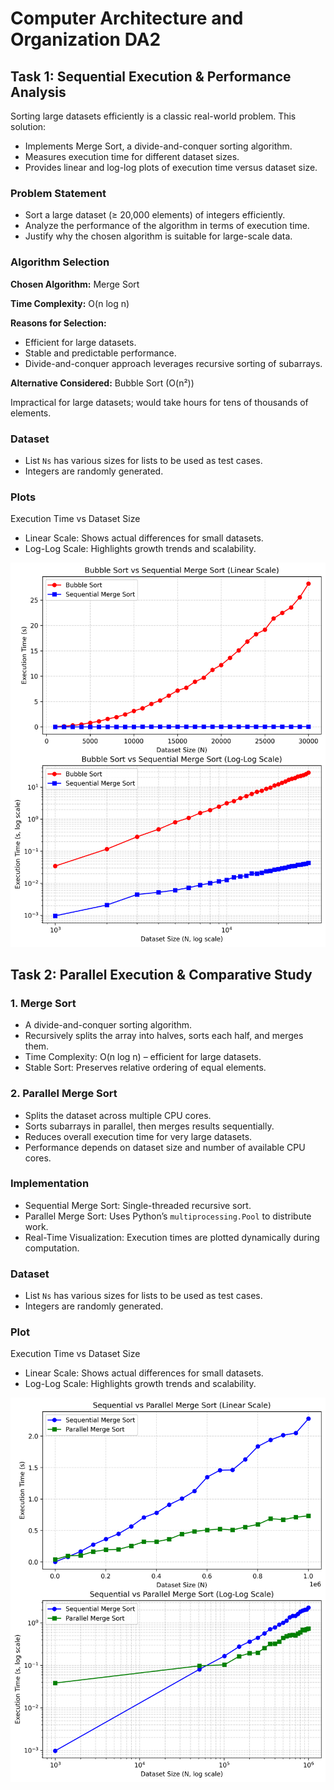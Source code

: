 # Computer Architecture and Organization DA2

## Task 1: Sequential Execution & Performance Analysis

Sorting large datasets efficiently is a classic real-world problem. This solution:

* Implements Merge Sort, a divide-and-conquer sorting algorithm.
* Measures execution time for different dataset sizes.
* Provides linear and log-log plots of execution time versus dataset size.

### Problem Statement

* Sort a large dataset (≥ 20,000 elements) of integers efficiently.
* Analyze the performance of the algorithm in terms of execution time.
* Justify why the chosen algorithm is suitable for large-scale data.

### Algorithm Selection

**Chosen Algorithm:** Merge Sort

**Time Complexity:** O(n log n)

**Reasons for Selection:**

* Efficient for large datasets.
* Stable and predictable performance.
* Divide-and-conquer approach leverages recursive sorting of subarrays.

**Alternative Considered:** Bubble Sort (O(n²))

Impractical for large datasets; would take hours for tens of thousands of elements.

### Dataset
* List `Ns` has various sizes for lists to be used as test cases.
* Integers are randomly generated.

### Plots
Execution Time vs Dataset Size

* Linear Scale: Shows actual differences for small datasets.
* Log-Log Scale: Highlights growth trends and scalability.

![Bubble vs Merge Sort](plots/task1_bubble_merge_comparison.png)

## Task 2: Parallel Execution & Comparative Study

### 1. Merge Sort
* A divide-and-conquer sorting algorithm.
* Recursively splits the array into halves, sorts each half, and merges them.
* Time Complexity: O(n log n) – efficient for large datasets.
* Stable Sort: Preserves relative ordering of equal elements.

### 2. Parallel Merge Sort
* Splits the dataset across multiple CPU cores.
* Sorts subarrays in parallel, then merges results sequentially.
* Reduces overall execution time for very large datasets.
* Performance depends on dataset size and number of available CPU cores.

### Implementation
* Sequential Merge Sort: Single-threaded recursive sort.
* Parallel Merge Sort: Uses Python’s `multiprocessing.Pool` to distribute work.
* Real-Time Visualization: Execution times are plotted dynamically during computation.

### Dataset
* List `Ns` has various sizes for lists to be used as test cases.
* Integers are randomly generated.

### Plot
Execution Time vs Dataset Size

* Linear Scale: Shows actual differences for small datasets.
* Log-Log Scale: Highlights growth trends and scalability.

![Sequential Merge vs Parallel Merge Sort](plots/task2_seq_prl_merge_comparison.png)
